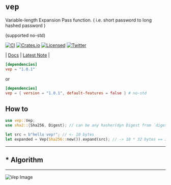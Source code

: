 # **`vep`**

Variable-length Expansion Pass function. ( i.e. short password to long hashed password )

(supported no-std)  

[![CI][ci-badge]][ci-url]
[![Crates.io][crates-badge]][crates-url]
[![Licensed][license-badge]][license-url]
[![Twitter][twitter-badge]][twitter-url]

[ci-badge]: https://github.com/just-do-halee/vep/actions/workflows/ci.yml/badge.svg
[crates-badge]: https://img.shields.io/crates/v/vep.svg?labelColor=383636
[license-badge]: https://img.shields.io/crates/l/vep?labelColor=383636
[twitter-badge]: https://img.shields.io/twitter/follow/do_halee?style=flat&logo=twitter&color=4a4646&labelColor=333131&label=just-do-halee

[ci-url]: https://github.com/just-do-halee/vep/actions
[twitter-url]: https://twitter.com/do_halee
[crates-url]: https://crates.io/crates/vep
[license-url]: https://github.com/just-do-halee/vep
| [Docs](https://docs.rs/vep) | [Latest Note](https://github.com/just-do-halee/vep/blob/main/CHANGELOG.md) |

```toml
[dependencies]
vep = "1.0.1"
```

or

```toml
[dependencies]
vep = { version = "1.0.1", default-features = false } # no-std
```

## How to

```rust
use vep::Vep;
use sha2::{Sha256, Digest}; // can be any hasher(dyn Digest from `digest` crate)

let src = b"hello vep!"; // <- 10 bytes
let expanded = Vep(Sha256::new()).expand(src); // -> 10 * 32 bytes == 320 bytes
```
---
## * Algorithm
---
![Vep Image](https://i.ibb.co/kGnwXXf/vep.png)